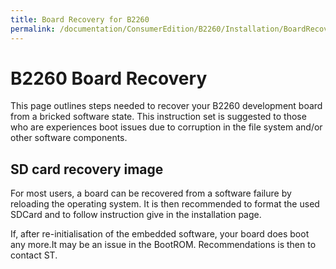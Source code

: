 ```yaml
---
title: Board Recovery for B2260
permalink: /documentation/ConsumerEdition/B2260/Installation/BoardRecovery.md/
---
```

# B2260 Board Recovery

This page outlines steps needed to recover your B2260 development board from a bricked software state.
This instruction set is suggested to those who are experiences boot issues due to corruption in the file system and/or other software components.

## SD card recovery image
For most users, a board can be recovered from a software failure by reloading the operating system.
It is then recommended to format the used SDCard and to follow instruction give in the installation page.

If, after re-initialisation of the embedded software, your board does boot any more.It may be an issue in the BootROM. Recommendations is then to contact ST.
